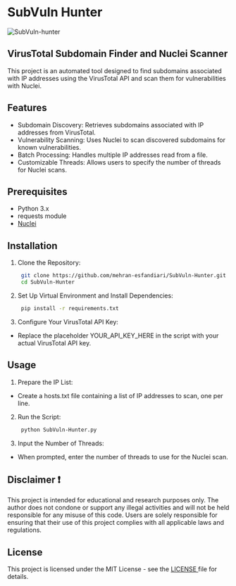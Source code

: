 # SubVuln Hunter






![SubVuln-hunter](https://github.com/mehran-esfandiari/SubVuln-Hunter/assets/165242715/117a3e2e-22f6-4e0f-bf7f-467629df55e9)









## VirusTotal Subdomain Finder and Nuclei Scanner
This project is an automated tool designed to find subdomains associated with IP addresses using the VirusTotal API and scan them for vulnerabilities with Nuclei.

## Features

- Subdomain Discovery: Retrieves subdomains associated with IP addresses from VirusTotal.
- Vulnerability Scanning: Uses Nuclei to scan discovered subdomains for known vulnerabilities.
- Batch Processing: Handles multiple IP addresses read from a file.
- Customizable Threads: Allows users to specify the number of threads for Nuclei scans.

## Prerequisites

- Python 3.x
- requests module
- [Nuclei](https://github.com/projectdiscovery/nuclei)

## Installation
1. Clone the Repository:

   ```sh
    git clone https://github.com/mehran-esfandiari/SubVuln-Hunter.git
    cd SubVuln-Hunter

2. Set Up Virtual Environment and Install Dependencies:

   ```sh
    pip install -r requirements.txt
3. Configure Your VirusTotal API Key:

- Replace the placeholder YOUR_API_KEY_HERE in the script with your actual VirusTotal API key.

## Usage
1. Prepare the IP List:

- Create a hosts.txt file containing a list of IP addresses to scan, one per line.

2. Run the Script:

   ```sh
    python SubVuln-Hunter.py
3. Input the Number of Threads:
- When prompted, enter the number of threads to use for the Nuclei scan.

## Disclaimer ❗
This project is intended for educational and research purposes only. The author does not condone or support any illegal activities and will not be held responsible for any misuse of this code. Users are solely responsible for ensuring that their use of this project complies with all applicable laws and regulations.

## License
This project is licensed under the MIT License - see the [LICENSE ](url)file for details.
